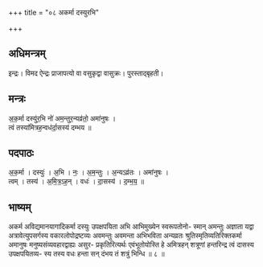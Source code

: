 +++
title = "०८ अकर्मा दस्युरभि"

+++
## अधिमन्त्रम्
इन्द्रः। विमद ऐन्द्रः प्राजापत्यो वा वसुकृद्वा वासुक्रः। पुरस्ताद्बृहती।

## मन्त्रः
अ॒क॒र्मा दस्यु॑र॒भि नो॑ अम॒न्तुर॒न्यव्र॑तो॒ अमा॑नुषः ।  
त्वं तस्या॑मित्रह॒न्वध॑र्दा॒सस्य॑ दम्भय ॥

## पदपाठः
अ॒क॒र्मा । दस्युः॑ । अ॒भि । नः॒ । अ॒म॒न्तुः । अ॒न्यऽव्र॑तः । अमा॑नुषः ।  
त्वम् । तस्य॑ । अ॒मि॒त्र॒ऽह॒न् । वधः॑ । दा॒सस्य॑ । द॒म्भ॒य॒ ॥

## भाष्यम्
अकर्म अविद्यमानयागादिकर्मा दस्युः उपक्षपयिता अभि आभिमुख्येन स्वरूपतोनो- स्मान् अमन्तुः अज्ञाता यद्वा अत्रावेत्युपसर्गस्य वकारलोपोद्रष्टव्यः अवमन्तुः अवमन्ता अभिभविता अन्यव्रतः श्रुतिस्मृतिव्यतिरिक्तकर्मा अमानुषः मनुष्यसंव्यवहारद्वाह्यः असुर- प्रकृतिरित्यर्थः एवंभूतोयोस्ति हे अमित्रहन् शत्रूणां हन्तरिन्द्र त्वं दासस्य उपक्षपयितव्य- स्य तस्य वधः हन्ता सन् दंभय तं शत्रुं भिन्धि ॥ ८ ॥